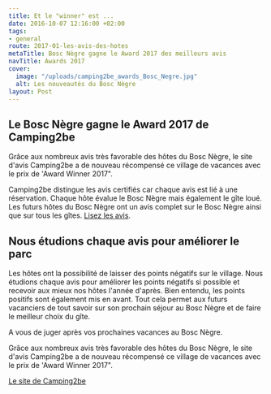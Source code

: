```yaml
---
title: Et le "winner" est ...
date: 2016-10-07 12:16:00 +02:00
tags:
- general
route: 2017-01-les-avis-des-hotes
metaTitle: Bosc Nègre gagne le Award 2017 des meilleurs avis
navTitle: Awards 2017
cover:
  image: "/uploads/camping2be_awards_Bosc_Negre.jpg"
  alt: Les nouveautés du Bosc Nègre
layout: Post
---
```


## Le Bosc Nègre gagne le Award 2017 de Camping2be

Grâce aux nombreux avis très favorable des hôtes du Bosc Nègre, le site d'avis Camping2be a de nouveau récompensé ce village de vacances avec le prix de 'Award Winner 2017".

Camping2be distingue les avis certifiés car chaque avis est lié à une réservation. Chaque hôte évalue le Bosc Nègre mais également le gîte loué. Les futurs hôtes du Bosc Nègre ont un avis complet sur le Bosc Nègre ainsi que sur tous les gîtes. [Lisez les avis](https://www.camping2be.com/france/lacapelle-biron/avis-clients-village-de-vacances-bosc-negre).

## Nous étudions chaque avis pour améliorer le parc

Les hôtes ont la possibilité de laisser des points négatifs sur le village. Nous étudions chaque avis pour améliorer les points négatifs si possible et recevoir aux mieux nos hôtes l'année d'après. Bien entendu, les points positifs sont également mis en avant. Tout cela permet aux futurs vacanciers de tout savoir sur son prochain séjour au Bosc Nègre et de faire le meilleur choix du gîte.

A vous de juger après vos prochaines vacances au Bosc Nègre.

Grâce aux nombreux avis très favorable des hôtes du Bosc Nègre, le site d'avis Camping2be a de nouveau récompensé ce village de vacances avec le prix de 'Award Winner 2017".

[Le site de Camping2be](https://www.camping2be.com/france/lacapelle-biron/avis-clients-village-de-vacances-bosc-negre)